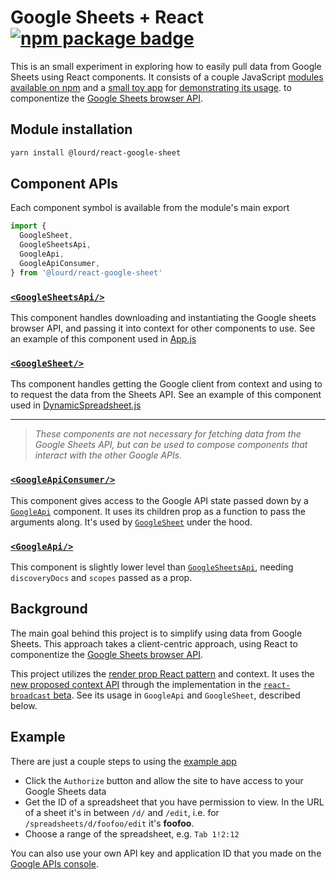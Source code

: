 # Google Sheets + React [![npm package badge][npm-badge]][npm]

[npm-badge]: https://img.shields.io/npm/v/@lourd/react-google-sheet.svg?style=flat-square
[npm]: https://www.npmjs.com/package/@lourd/react-google-sheet
[site]: https://lourd.github.io/react-google-sheet

This is an small experiment in exploring how to easily pull data from Google Sheets using React components. It consists of a couple JavaScript [modules](./modules) [available on npm][npm] and a [small toy app][site] for [demonstrating its usage](./example). to componentize the [Google Sheets browser API](https://developers.google.com/sheets/api/quickstart/js).

## Module installation

```sh
yarn install @lourd/react-google-sheet
```

## Component APIs

Each component symbol is available from the module's main export

```js
import {
  GoogleSheet,
  GoogleSheetsApi,
  GoogleApi,
  GoogleApiConsumer,
} from '@lourd/react-google-sheet'
```

### [`<GoogleSheetsApi/>`](./src/GoogleApi.js)

This component handles downloading and instantiating the Google sheets browser API, and passing it into context for other components to use. See an example of this component used in [App.js](./example/App.js#L9-L32)

### [`<GoogleSheet/>`](./src/GoogleSheet.js/)

Ths component handles getting the Google client from context and using to to request the data from the Sheets API. See an example of this component used in [DynamicSpreadsheet.js](./example/DynamicSpreadsheet.js#L21-L33)

---

> _These components are not necessary for fetching data from the Google Sheets API, but can be used to compose components that interact with the other Google APIs._

### [`<GoogleApiConsumer/>`](./src/GoogleApi.js)

This component gives access to the Google API state passed down by a [`GoogleApi`](#google-api) component. It uses its children prop as a function to pass the arguments along. It's used by [`GoogleSheet`](#google-sheet) under the hood.

### [`<GoogleApi/>`](./src/GoogleApi.js)

This component is slightly lower level than [`GoogleSheetsApi`](#googlesheetsapi), needing `discoveryDocs` and `scopes` passed as a prop.

## Background

The main goal behind this project is to simplify using data from Google Sheets. This approach takes a client-centric approach, using React to componentize the [Google Sheets browser API](https://developers.google.com/sheets/api/quickstart/js).

This project utilizes the [render prop React pattern](https://reactjs.org/docs/render-props.html) and context. It uses the [new proposed context API](https://github.com/acdlite/rfcs/blob/new-version-of-context/text/0000-new-version-of-context.md) through the implementation in the [`react-broadcast` beta](https://github.com/ReactTraining/react-broadcast/pull/47). See its usage in `GoogleApi` and `GoogleSheet`, described below.

## Example

There are just a couple steps to using the [example app][site]

* Click the `Authorize` button and allow the site to have access to your Google Sheets data
* Get the ID of a spreadsheet that you have permission to view. In the URL of a sheet it's in between `/d/` and `/edit`, i.e. for `/spreadsheets/d/foofoo/edit` it's **foofoo**.
* Choose a range of the spreadsheet, e.g. `Tab 1!2:12`

You can also use your own API key and application ID that you made on the [Google APIs console](https://console.developers.google.com/apis/credentials).
